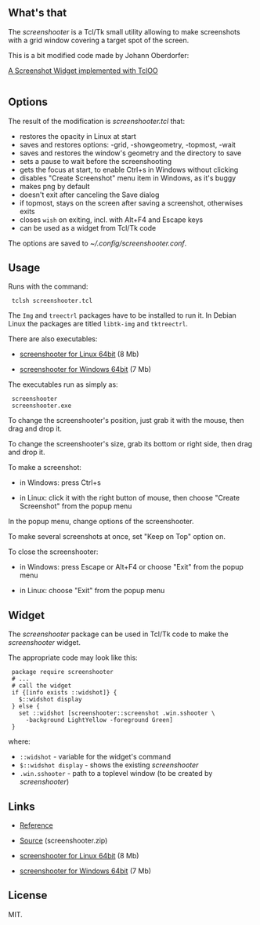 ## What's that

The *screenshooter* is a Tcl/Tk small utility allowing to make screenshots with a grid window covering a target spot of the screen.

This is a bit modified code made by Johann Oberdorfer:
 
   [A Screenshot Widget implemented with TclOO](https://wiki.tcl-lang.org/page/A+Screenshot+Widget+implemented+with+TclOO)

<img src="https://aplsimple.github.io/en/tcl/screenshooter/files/screenshooter.png" class="media" alt="">

## Options

The result of the modification is *screenshooter.tcl* that:

  * restores the opacity in Linux at start
  * saves and restores options: -grid, -showgeometry, -topmost, -wait
  * saves and restores the window's geometry and the directory to save
  * sets a pause to wait before the screenshooting
  * gets the focus at start, to enable Ctrl+s in Windows without clicking
  * disables "Create Screenshot" menu item in Windows, as it's buggy
  * makes png by default
  * doesn't exit after canceling the Save dialog
  * if topmost, stays on the screen after saving a screenshot, otherwises exits
  * closes `wish` on exiting, incl. with Alt+F4 and Escape keys
  * can be used as a widget from Tcl/Tk code

The options are saved to *~/.config/screenshooter.conf*.

## Usage

Runs with the command:

     tclsh screenshooter.tcl

The `Img` and `treectrl` packages have to be installed to run it. In Debian Linux the packages are titled `libtk-img` and `tktreectrl`.

There are also executables:

  * [screenshooter for Linux 64bit](https://github.com/aplsimple/screenshooter/releases/download/screenshooter.v0.5/screenshooter) (8 Mb)

  * [screenshooter for Windows 64bit](https://github.com/aplsimple/screenshooter/releases/download/screenshooter_windows.v0.5/screenshooter.7z) (7 Mb)

The executables run as simply as:

     screenshooter
     screenshooter.exe

To change the screenshooter's position, just grab it with the mouse, then drag and drop it.

To change the screenshooter's size, grab its bottom or right side, then drag and drop it.

To make a screenshot:

  * in Windows: press Ctrl+s

  * in Linux: click it with the right button of mouse, then choose "Create Screenshot" from the popup menu

In the popup menu, change options of the screenshooter.

To make several screenshots at once, set "Keep on Top" option on.

To close the screenshooter:

  * in Windows: press Escape or Alt+F4 or choose "Exit" from the popup menu

  * in Linux: choose "Exit" from the popup menu

## Widget

The *screenshooter* package can be used in Tcl/Tk code to make the *screenshooter* widget.

The appropriate code may look like this:

     package require screenshooter
     # ...
     # call the widget
     if {[info exists ::widshot]} {
       $::widshot display
     } else {
       set ::widshot [screenshooter::screenshot .win.sshooter \
         -background LightYellow -foreground Green]
     }

where:

  * `::widshot` - variable for the widget's command
  * `$::widshot display` - shows the existing *screenshooter*
  * `.win.sshooter` - path to a toplevel window (to be created by *screenshooter*)

## Links

  * [Reference](https://aplsimple.github.io/en/tcl/screenshooter/screenshooter.html)

  * [Source](https://chiselapp.com/user/aplsimple/repository/screenshooter/download) (screenshooter.zip)

  * [screenshooter for Linux 64bit](https://github.com/aplsimple/screenshooter/releases/download/screenshooter.v0.5/screenshooter) (8 Mb)

  * [screenshooter for Windows 64bit](https://github.com/aplsimple/screenshooter/releases/download/screenshooter_windows.v0.5/screenshooter.7z) (7 Mb)

## License
 
MIT.
